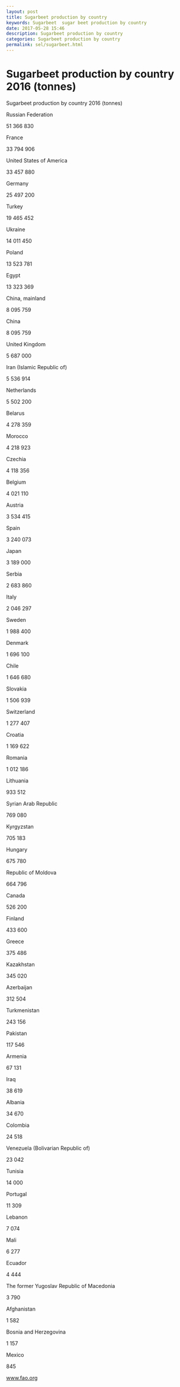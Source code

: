 ```yaml
---
layout: post
title: Sugarbeet production by country 
keywords: Sugarbeet  sugar beet production by country
date: 2017-05-28 15:46
description: Sugarbeet production by country
categories: Sugarbeet production by country
permalink: sel/sugarbeet.html
---
```


# Sugarbeet production by country 2016 (tonnes)




Sugarbeet production by country 2016 (tonnes)









Russian Federation


51 366 830






France


33 794 906






United States of America


33 457 880






Germany


25 497 200






Turkey


19 465 452






Ukraine


14 011 450






Poland


13 523 781






Egypt


13 323 369






China, mainland


8 095 759






China


8 095 759






United Kingdom


5 687 000






Iran (Islamic Republic of)


5 536 914






Netherlands


5 502 200






Belarus


4 278 359






Morocco


4 218 923






Czechia


4 118 356






Belgium


4 021 110






Austria


3 534 415






Spain


3 240 073






Japan


3 189 000






Serbia


2 683 860






Italy


2 046 297






Sweden


1 988 400






Denmark


1 696 100






Chile


1 646 680






Slovakia


1 506 939






Switzerland


1 277 407






Croatia


1 169 622






Romania


1 012 186






Lithuania


933 512






Syrian Arab Republic


769 080






Kyrgyzstan


705 183






Hungary


675 780






Republic of Moldova


664 796






Canada


526 200






Finland


433 600






Greece


375 486






Kazakhstan


345 020






Azerbaijan


312 504






Turkmenistan


243 156






Pakistan


117 546






Armenia


67 131






Iraq


38 619






Albania


34 670






Colombia


24 518






Venezuela (Bolivarian Republic of)


23 042






Tunisia


14 000






Portugal


11 309






Lebanon


7 074






Mali


6 277






Ecuador


4 444






The former Yugoslav Republic of Macedonia


3 790






Afghanistan


1 582






Bosnia and Herzegovina


1 157






Mexico


845








www.fao.org 


			
